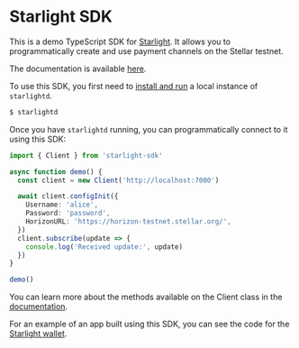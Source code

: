 # Starlight SDK

This is a demo TypeScript SDK for [Starlight](https://github.com/interstellar/starlight/tree/main/starlight). It allows you to programmatically create and use payment channels on the Stellar testnet.

The documentation is available [here](https://interstellar.github.io/starlight).

To use this SDK, you first need to [install and run](https://github.com/interstellar/starlight/tree/main/starlight#setup) a local instance of `starlightd`.

```sh
$ starlightd
```

Once you have `starlightd` running, you can programmatically connect to it using this SDK:

```ts
import { Client } from 'starlight-sdk'

async function demo() {
  const client = new Client('http://localhost:7000')

  await client.configInit({
    Username: 'alice',
    Password: 'password',
    HorizonURL: 'https://horizon-testnet.stellar.org/',
  })
  client.subscribe(update => {
    console.log('Received update:', update)
  })
}

demo()
```

You can learn more about the methods available on the Client class in the [documentation](https://interstellar.github.io/starlight/Client.html).

For an example of an app built using this SDK, you can see the code for the [Starlight wallet](https://github.com/interstellar/starlight/tree/main/starlight/wallet).
